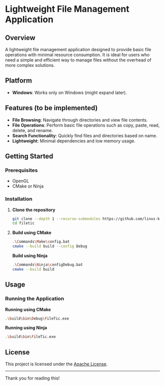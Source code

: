 
# Lightweight File Management Application

## Overview

A lightweight file management application designed to provide basic file operations with minimal resource consumption. It is ideal for users who need a simple and efficient way to manage files without the overhead of more complex solutions.

## Platform

- **Windows**: Works only on Windows (might expand later).

## Features (to be implemented)

- **File Browsing**: Navigate through directories and view file contents.
- **File Operations**: Perform basic file operations such as copy, paste, read, delete, and rename.
- **Search Functionality**: Quickly find files and directories based on name.
- **Lightweight**: Minimal dependencies and low memory usage.

## Getting Started

### Prerequisites

- OpenGL
- CMake or Ninja

### Installation

1. **Clone the repository**
    ```bash
    git clone --depth 1 --recurse-submodules https://github.com/linus-karlsson/filetic.git
    cd filetic
    ```

2. **Build using CMake**
    ```bash
    .\Commands\Make\config.bat
    cmake --build build --config Debug
    ```
   **Build using Ninja**
    ```bash
    .\Commands\Ninja\configDebug.bat
    cmake --build build
    ```

## Usage

### Running the Application

 **Running using CMake**
 ```bash
 .\build\bin\Debug\FileTic.exe
 ```

 **Running using Ninja**
 ```bash
 .\build\bin\FileTic.exe
 ```

## License

This project is licensed under the [Apache License](LICENSE).

---

Thank you for reading this!
